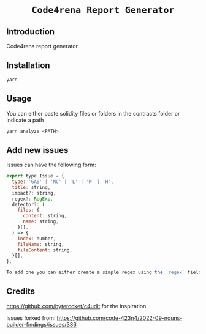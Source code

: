 <h1 align=center><code>Code4rena Report Generator</code></h1>

## Introduction

Code4rena report generator.

## Installation

```bash
yarn
```

## Usage

You can either paste solidity files or folders in the contracts folder or indicate a path

```bash
yarn analyze <PATH>
```

## Add new issues

Issues can have the following form:

```js
export type Issue = {
  type: 'GAS' | 'NC' | 'L' | 'M' | 'H',
  title: string,
  impact?: string,
  regex?: RegExp,
  detector?: (
    files: {
      content: string,
      name: string,
    }[],
  ) => {
    index: number,
    fileName: string,
    fileContent: string,
  }[],
};

To add one you can either create a simple regex using the `regex` field either use the more comprehensive `detector` form.
```

## Credits

https://github.com/byterocket/c4udit for the inspiration

Issues forked from:
https://github.com/code-423n4/2022-09-nouns-builder-findings/issues/336

